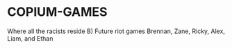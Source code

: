 # COPIUM-GAMES

Where all the racists reside B)
Future riot games
Brennan, Zane, Ricky, Alex, Liam, and Ethan
